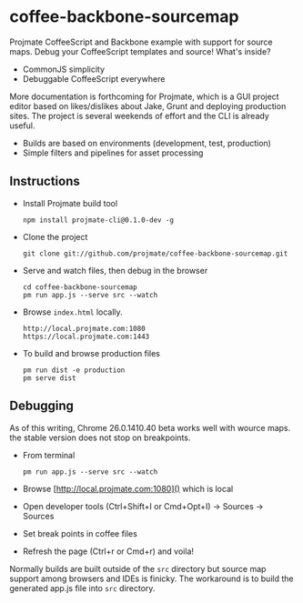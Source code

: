 # coffee-backbone-sourcemap

Projmate CoffeeScript and Backbone example with support for source maps.
Debug your CoffeeScript templates and source! What's inside?

* CommonJS simplicity
* Debuggable CoffeeScript everywhere


More documentation is forthcoming for Projmate, which is a GUI project editor
based on likes/dislikes about Jake, Grunt and deploying production sites.
The project is several weekends of effort and the CLI is already useful.

* Builds are based on environments (development, test, production)
* Simple filters and pipelines for asset processing


## Instructions

*   Install Projmate build tool

        npm install projmate-cli@0.1.0-dev -g

*   Clone the project

        git clone git://github.com/projmate/coffee-backbone-sourcemap.git

*   Serve and watch files, then debug in the browser

        cd coffee-backbone-sourcemap
        pm run app.js --serve src --watch

*   Browse `index.html` locally.

        http://local.projmate.com:1080
        https://local.projmate.com:1443

*   To build and browse production files

        pm run dist -e production
        pm serve dist


## Debugging

As of this writing, Chrome 26.0.1410.40 beta works well with wource maps.
the stable version does not stop on breakpoints.

*   From terminal

        pm run app.js --serve src --watch

*   Browse [http://local.projmate.com:1080]() which is local

*   Open developer tools (Ctrl+Shift+I or Cmd+Opt+I) -> Sources -> Sources

*   Set break points in coffee files

*   Refresh the page (Ctrl+r or Cmd+r) and voila!


Normally builds are built outside of the `src` directory but source map
support among browsers and IDEs is finicky. The workaround is to build
the generated app.js file into `src` directory.
